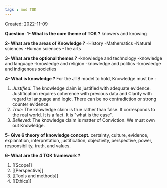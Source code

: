 ```yaml
---
tags : mod TOK
---
```

Created: 2022-11-09 

**Question**: 
**1- What is the core theme of TOK ?** 
knowers and knowing 

**2- What are the areas of Knowledge ?** 
-History 
-Mathematics 
-Natural sciences 
-Human sciences
-The arts 

**3- What are the optional themes ?** 
-knowledge and technology
-knowledge and language
-knowledge and religion 
-knowledge and politics
-knowledge and indigenous societies  

**4- What is knowledge ?** 
For the JTB model to hold, Knowledge must be :
1. *Justified:* 
The knowledge claim is justified with adequate evidence. Justification requires coherence with previous data and Clarity with regard to language and logic. There can be no contradiction or strong counter evidence.
3.  *True:* 
The knowledge claim is true rather than false. It corresponds to the real world. It is a fact. It is "what is the case".
4.  *Believed:* 
The knowledge claim is matter of Conviction. We must own out Knowledge. 

**5- Give 6 theory of knowledge concept.** 
certainty, culture, evidence, explanation, interpretation, justification, objectivity, perspective, power, responsibility, truth, and values. 

**6- What are the 4 TOK framework ?** 
1. [[Scope]] 
2. [[Perspective]]
3. [[Tools and methods]]
4. [[Ethics]]